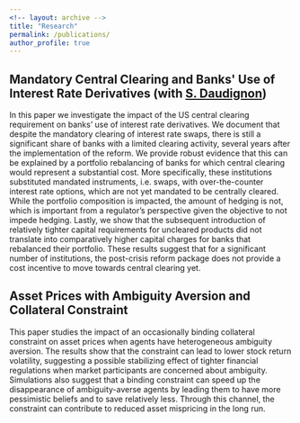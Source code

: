 ```yaml
---
<!-- layout: archive -->
title: "Research"
permalink: /publications/
author_profile: true
---
```


<!-- {% if author.googlescholar %}
  You can also find my articles on <u><a href="{{author.googlescholar}}">my Google Scholar profile</a>.</u>
{% endif %}

{% include base_path %}

{% for post in site.publications reversed %}
  {% include archive-single.html %}
{% endfor %}
 -->

## Mandatory Central Clearing and Banks' Use of Interest Rate Derivatives (with [S. Daudignon](https://www.parisschoolofeconomics.eu/en/daudignon-sandra/))

In this paper we investigate the impact of the US central clearing requirement on banks’
use of interest rate derivatives. We document that despite the mandatory clearing of
interest rate swaps, there is still a significant share of banks with a limited clearing
activity, several years after the implementation of the reform. We provide robust evidence
that this can be explained by a portfolio rebalancing of banks for which central
clearing would represent a substantial cost. More specifically, these institutions substituted
mandated instruments, i.e. swaps, with over-the-counter interest rate options,
which are not yet mandated to be centrally cleared. While the portfolio composition
is impacted, the amount of hedging is not, which is important from a regulator’s perspective
given the objective to not impede hedging. Lastly, we show that the subsequent
introduction of relatively tighter capital requirements for uncleared products
did not translate into comparatively higher capital charges for banks that rebalanced
their portfolio. These results suggest that for a significant number of institutions, the
post-crisis reform package does not provide a cost incentive to move towards central
clearing yet.


## Asset Prices with Ambiguity Aversion and Collateral Constraint

This paper studies the impact of an occasionally binding collateral constraint on
asset prices when agents have heterogeneous ambiguity aversion. The results show
that the constraint can lead to lower stock return volatility, suggesting a possible stabilizing
effect of tighter financial regulations when market participants are concerned
about ambiguity. Simulations also suggest that a binding constraint can speed up the
disappearance of ambiguity-averse agents by leading them to have more pessimistic
beliefs and to save relatively less. Through this channel, the constraint can contribute
to reduced asset mispricing in the long run.